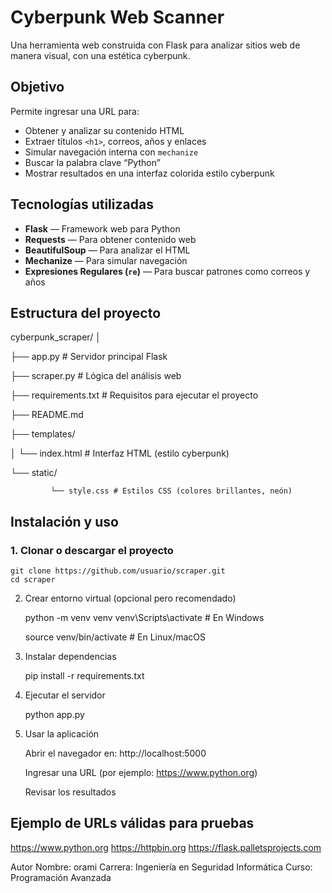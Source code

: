 # Cyberpunk Web Scanner

Una herramienta web construida con Flask para analizar sitios web de manera visual, con una estética cyberpunk.

## Objetivo

Permite ingresar una URL para:

* Obtener y analizar su contenido HTML
* Extraer títulos `<h1>`, correos, años y enlaces
* Simular navegación interna con `mechanize`
* Buscar la palabra clave “Python”
* Mostrar resultados en una interfaz colorida estilo cyberpunk

## Tecnologías utilizadas

* **Flask** — Framework web para Python
* **Requests** — Para obtener contenido web
* **BeautifulSoup** — Para analizar el HTML
* **Mechanize** — Para simular navegación
* **Expresiones Regulares (`re`)** — Para buscar patrones como correos y años

## Estructura del proyecto

cyberpunk_scraper/
│

├── app.py # Servidor principal Flask

├── scraper.py # Lógica del análisis web

├── requirements.txt # Requisitos para ejecutar el proyecto

├── README.md

├── templates/

│            └── index.html # Interfaz HTML (estilo cyberpunk)

└── static/

             └── style.css # Estilos CSS (colores brillantes, neón)

## Instalación y uso

### 1. Clonar o descargar el proyecto

    git clone https://github.com/usuario/scraper.git
    cd scraper

2. Crear entorno virtual (opcional pero recomendado)

   python -m venv venv
   venv\Scripts\activate  # En Windows

   source venv/bin/activate  # En Linux/macOS

3. Instalar dependencias

    pip install -r requirements.txt

4. Ejecutar el servidor

    python app.py

5. Usar la aplicación

    Abrir el navegador en: http://localhost:5000

    Ingresar una URL (por ejemplo: https://www.python.org)

    Revisar los resultados

## Ejemplo de URLs válidas para pruebas

https://www.python.org
https://httpbin.org
https://flask.palletsprojects.com

Autor
Nombre: orami
Carrera: Ingeniería en Seguridad Informática
Curso: Programación Avanzada
